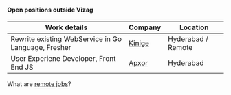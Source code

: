 #### Open positions outside Vizag

| Work details | Company | Location |    
| --- | --- | --- |    
| Rewrite existing WebService in Go Language, Fresher | [Kinige](http://kinige.com) | Hyderabad / Remote |   
| User Experiene Developer, Front End JS | [Apxor](http://www.apxor.com) | Hyderabad |   
  
  
What are [remote jobs](what-are-remote-jobs)? 